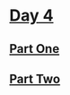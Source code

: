 # [Day 4](https://adventofcode.com/2023/day/4)

## [Part One](https://adventofcode.com/2023/day/4#part1)

## [Part Two](https://adventofcode.com/2023/day/4#part2)
